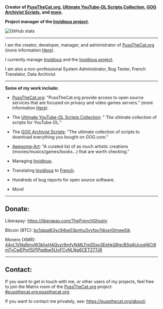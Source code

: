**Creator of [PussTheCat.org](https://pussthecat.org/), [Ultimate YouTube-DL Scripts Collection](https://github.com/TheFrenchGhosty/TheFrenchGhostys-Ultimate-YouTube-DL-Scripts-Collection), [GOG Archivist Scripts](https://github.com/TheFrenchGhosty/TheFrenchGhostys-GOG-Archivist-Scripts), and [more](https://github.com/TheFrenchGhosty).**

**Project manager of the [Invidious project](https://github.com/iv-org).**

![GitHub stats](https://github-readme-stats.vercel.app/api?username=TheFrenchGhosty&show_icons=true&theme=dark)

---

I am the creator, developer, manager, and administrator of [PussTheCat.org](https://pussthecat.org/) (more information [Here](https://pussthecat.org/about/)).

I currently manage [Invidious](https://github.com/iv-org/invidious) and the [Invidious project](https://github.com/iv-org).

I am also a non-professional System Administrator, Bug Tester, French Translator, Data Archivist.

---

**Some of my work include:**

- [PussTheCat.org](https://pussthecat.org/): "PussTheCat.org provide access to open source services that are focused on privacy and video games servers." (more information [Here](https://pussthecat.org/about/)).

- The [Ultimate YouTube-DL Scripts Collection](https://github.com/TheFrenchGhosty/TheFrenchGhostys-Ultimate-YouTube-DL-Scripts-Collection): " The ultimate collection of scripts for YouTube-DL."

- The [GOG Archivist Scripts](https://github.com/TheFrenchGhosty/TheFrenchGhostys-GOG-Archivist-Scripts): "The ultimate collection of scripts to download everything you bought on GOG.com."

- [Awesome-Art](https://github.com/TheFrenchGhosty/awesome-art): "A curated list of as much artistic creations (movies/musics/games/books...) that are worth checking."

- Managing [Invidious](https://github.com/iv-org/invidious).

- Translating [Invidious](https://github.com/iv-org/invidious) to [French](https://github.com/iv-org/invidious/commits/master/locales/fr.json).

- Hundreds of bug reports for open source software.

- More!

---

## Donate:

Liberapay: https://liberapay.com/TheFrenchGhosty

Bitcoin (BTC): [bc1qjpal63yc94jw03pnhu3vyfqv7djxsr0lmwe5jk](bitcoin:bc1qjpal63yc94jw03pnhu3vyfqv7djxsr0lmwe5jk)

Monero (XMR): [44yL1VNsRmvW3khxHAQvzr9mfyfkMLFmS5xo3EehkQRgcBSgAUcoqf4Cj9mTyCwEPm1Sif1Pqdbw5UoFCvNLNp6CET277J6](monero:44yL1VNsRmvW3khxHAQvzr9mfyfkMLFmS5xo3EehkQRgcBSgAUcoqf4Cj9mTyCwEPm1Sif1Pqdbw5UoFCvNLNp6CET277J6)

---

## Contact:

If you want to get in touch with me, or other users of my projects, feel free to join the Matrix room of the [PussTheCat.org](https://pussthecat.org) project: [#pussthecat.org:pussthecat.org](https://matrix.to/#/#pussthecat.org:pussthecat.org).

If you want to contact me privately, see: https://pussthecat.org/about/.
